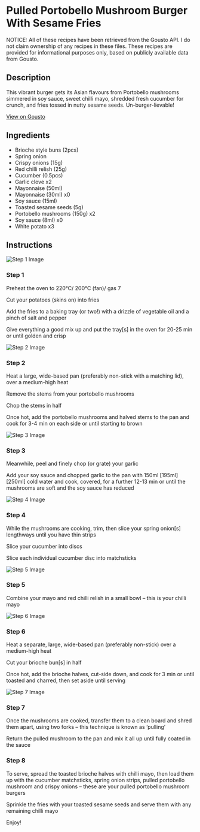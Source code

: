 # Pulled Portobello Mushroom Burger With Sesame Fries 

NOTICE: All of these recipes have been retrieved from the Gousto API. I do not claim ownership of any recipes in these files. These recipes are provided for informational purposes only, based on publicly available data from Gousto.

## Description

This vibrant burger gets its Asian flavours from Portobello mushrooms simmered in soy sauce, sweet chilli mayo, shredded fresh cucumber for crunch, and fries tossed in nutty sesame seeds. Un-burger-lievable!

[View on Gousto](https://www.gousto.co.uk/recipes/cookbook/pulled-portobello-mushroom-burger-with-sesame-fries)

## Ingredients

- Brioche style buns (2pcs)
- Spring onion
- Crispy onions (15g)
- Red chilli relish (25g)
- Cucumber (0.5pcs)
- Garlic clove x2
- Mayonnaise (50ml)
- Mayonnaise (30ml) x0
- Soy sauce (15ml)
- Toasted sesame seeds (5g)
- Portobello mushrooms (150g) x2
- Soy sauce (8ml) x0
- White potato x3

## Instructions

![Step 1 Image](https://production-media.gousto.co.uk/cms/recipe-step-image/Step-1-1629108968975-x200.jpg)

### Step 1

Preheat the oven to 220°C/ 200°C (fan)/ gas 7 

Cut your potatoes (skins on) into fries 

Add the fries to a baking tray (or two!) with a drizzle of vegetable oil and a pinch of salt and pepper

Give everything a good mix up and put the tray[s] in the oven for 20-25 min or until golden and crisp

![Step 2 Image](https://production-media.gousto.co.uk/cms/recipe-step-image/Step-2-1629108972329-x200.jpg)

### Step 2

Heat a large, wide-based pan (preferably non-stick with a matching lid), over a medium-high heat

Remove the stems from your portobello mushrooms

Chop the stems in half

Once hot, add the portobello mushrooms and halved stems to the pan and cook for 3-4 min on each side or until starting to brown

![Step 3 Image](https://production-media.gousto.co.uk/cms/recipe-step-image/Step-3-1629108976166-x200.jpg)

### Step 3

Meanwhile, peel and finely chop (or grate) your garlic

Add your soy sauce and chopped garlic to the pan with 150ml <span class="text-purple">[195ml] </span><span class="text-danger">[250ml] </span>cold water and cook, covered, for a further 12-13 min or until the mushrooms are soft and the soy sauce has reduced

![Step 4 Image](https://production-media.gousto.co.uk/cms/recipe-step-image/Step-4-1629108980309-x200.jpg)

### Step 4

While the mushrooms are cooking, trim, then slice your spring onion[s]<span class="text-danger"> </span>lengthways until you have thin strips

Slice your cucumber into discs

Slice each individual cucumber disc into matchsticks

![Step 5 Image](https://production-media.gousto.co.uk/cms/recipe-step-image/Step-5-1629108983462-x200.jpg)

### Step 5

Combine your mayo and red chilli relish in a small bowl – this is your chilli mayo

![Step 6 Image](https://production-media.gousto.co.uk/cms/recipe-step-image/Step-6-1629108987699-x200.jpg)

### Step 6

Heat a separate, large, wide-based pan (preferably non-stick) over a medium-high heat

Cut your brioche bun[s] in half

Once hot, add the brioche halves, cut-side down, and cook for 3 min or until toasted and charred, then set aside until serving

![Step 7 Image](https://production-media.gousto.co.uk/cms/recipe-step-image/Step-7-1629108991807-x200.jpg)

### Step 7

Once the mushrooms are cooked, transfer them to a clean board and shred them apart, using two forks – this technique is known as ‘pulling’

Return the pulled mushroom to the pan and mix it all up until fully coated in the sauce

### Step 8

To serve, spread the toasted brioche halves with chilli mayo, then load them up with the cucumber matchsticks, spring onion strips, pulled portobello mushroom and crispy onions – these are your pulled portobello mushroom burgers

Sprinkle the fries with your toasted sesame seeds and serve them with any remaining chilli mayo

Enjoy!

